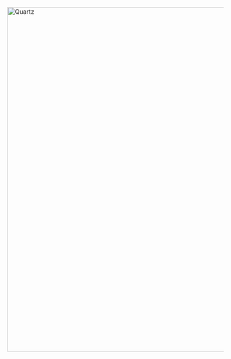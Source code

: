 <img width="1920" height="800" alt="Quartz" src="https://github.com/user-attachments/assets/a5494d8f-e9a0-4de2-bd5f-b2ad56c0cde7" />
